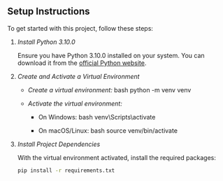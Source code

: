 ## Setup Instructions

To get started with this project, follow these steps:

1. *Install Python 3.10.0*

   Ensure you have Python 3.10.0 installed on your system. You can download it from the [official Python website](https://www.python.org/downloads/).

2. *Create and Activate a Virtual Environment*

   - *Create a virtual environment:*
     bash
     python -m venv venv
     

   - *Activate the virtual environment:*
     - On Windows:
       bash
       venv\Scripts\activate
       
     - On macOS/Linux:
       bash
       source venv/bin/activate
       

3. *Install Project Dependencies*

   With the virtual environment activated, install the required packages:
   ```bash
   pip install -r requirements.txt
